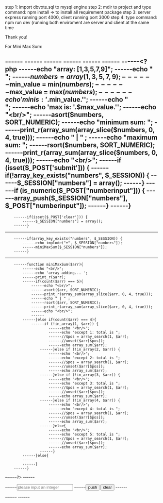 step 1: import dbvote.sql to mysql engine
step 2: mdir to project and type command: npm install => to install all requirement package
step 3: server express running port 4000, client running port 3000
step 4: type command: npm run dev (running both enviroment are server and client at the same time

Thank you!


For Mini Max Sum:

------<?php session_start(); ?>
------<html>
	------<head>
	------<title>tester</title>
	------</head>
	------<body>
	------<?php
		------echo "array: [1,3,5,7,9]";
		------echo "<br/>";
		------$numbers = array(1,3,5,7,9);
		------$min_value = min($numbers);
		------$max_value = max($numbers);
		------echo 'min is: '.$min_value.'';
		------echo "<br/>";
		------echo 'max is: '.$max_value.'';
		------echo "<br/>";
		------asort($numbers, SORT_NUMERIC);
		------echo "minimum sum: ";
		------print_r(array_sum(array_slice($numbers, 0, 4, true)));
		------echo " | " ;
		------echo "maximum sum: ";
		------rsort($numbers, SORT_NUMERIC);
		------print_r(array_sum(array_slice($numbers, 0, 4, true)));
		------echo "<br/>";
		------if (isset($_POST['submit'])) {
			------if(!array_key_exists("numbers", $_SESSION)) {
				------$_SESSION["numbers"] = array();
			------}
			------if (is_numeric($_POST["numberinput"])) {
				------array_push($_SESSION["numbers"], $_POST["numberinput"]);
			------}
		------}
------
		------if(isset($_POST['clear'])) {
			------$_SESSION["numbers"] = array();
		------}
------
		------if(array_key_exists("numbers", $_SESSION)) {
			------echo implode("+", $_SESSION["numbers"]);
			------miniMaxSum($_SESSION["numbers"]);
		------}
------
		------function miniMaxSum($arr){
			------echo "<br/>";
			------echo 'array adding... ';
			------print_r($arr);
			------if(count($arr) === 5){
				------echo "<br/>";
				------asort($arr, SORT_NUMERIC);
				------print_r(array_sum(array_slice($arr, 0, 4, true)));
				------echo " | " ;
				------rsort($arr, SORT_NUMERIC);
				------print_r(array_sum(array_slice($arr, 0, 4, true)));
				------echo "<br/>";
				------	
			------}else if(count($arr) === 4){
				------if (!in_array(1, $arr)) {
						------echo "<br/>";
						------echo "except 1: total is ";
						------//$pos = array_search(1, $arr);
						------//unset($arr[$pos]);
						------echo array_sum($arr);
					------}else if (!in_array(2, $arr)) {
						------echo "<br/>";
						------echo "except 2: total is ";
						------//$pos = array_search(1, $arr);
						------//unset($arr[$pos]);
						------echo array_sum($arr);
					------}else if (!in_array(3, $arr)) {
						------echo "<br/>";
						------echo "except 3: total is ";
						------//$pos = array_search(1, $arr);
						------//unset($arr[$pos]);
						------echo array_sum($arr);
					------}else if (!in_array(4, $arr)) {
						------echo "<br/>";
						------echo "except 4: total is ";
						------//$pos = array_search(1, $arr);
						------//unset($arr[$pos]);
						------echo array_sum($arr);
					------}else{
						------echo "<br/>";
						------echo "except 5: total is ";
						------//$pos = array_search(1, $arr);
						------//unset($arr[$pos]);
						------echo array_sum($arr);
					------}
			------}else{
			------	
			------}
		------}
------?>
		------<form method="post">
			------<input name="numberinput" type="number" id="numberinput" placeholder="please input an integer"/>
			------<button type="submit" id="submit" name="submit">push</button> <button type="submit" name="clear">clear</button>
		------</form>
	------</body>
------</html>
